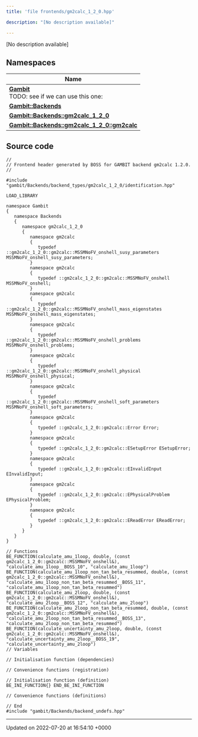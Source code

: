 ```yaml
---
title: 'file frontends/gm2calc_1_2_0.hpp'

description: "[No description available]"

---
```







[No description available]

## Namespaces

| Name           |
| -------------- |
| **[Gambit](/documentation/code/namespaces/namespacegambit/)** <br>TODO: see if we can use this one:  |
| **[Gambit::Backends](/documentation/code/namespaces/namespacegambit_1_1backends/)**  |
| **[Gambit::Backends::gm2calc_1_2_0](/documentation/code/namespaces/namespacegambit_1_1backends_1_1gm2calc__1__2__0/)**  |
| **[Gambit::Backends::gm2calc_1_2_0::gm2calc](/documentation/code/namespaces/namespacegambit_1_1backends_1_1gm2calc__1__2__0_1_1gm2calc/)**  |




## Source code

```
//
// Frontend header generated by BOSS for GAMBIT backend gm2calc 1.2.0.
//

#include "gambit/Backends/backend_types/gm2calc_1_2_0/identification.hpp"

LOAD_LIBRARY

namespace Gambit
{
   namespace Backends
   {
      namespace gm2calc_1_2_0
      {
         namespace gm2calc
         {
            typedef ::gm2calc_1_2_0::gm2calc::MSSMNoFV_onshell_susy_parameters MSSMNoFV_onshell_susy_parameters;
         }
         namespace gm2calc
         {
            typedef ::gm2calc_1_2_0::gm2calc::MSSMNoFV_onshell MSSMNoFV_onshell;
         }
         namespace gm2calc
         {
            typedef ::gm2calc_1_2_0::gm2calc::MSSMNoFV_onshell_mass_eigenstates MSSMNoFV_onshell_mass_eigenstates;
         }
         namespace gm2calc
         {
            typedef ::gm2calc_1_2_0::gm2calc::MSSMNoFV_onshell_problems MSSMNoFV_onshell_problems;
         }
         namespace gm2calc
         {
            typedef ::gm2calc_1_2_0::gm2calc::MSSMNoFV_onshell_physical MSSMNoFV_onshell_physical;
         }
         namespace gm2calc
         {
            typedef ::gm2calc_1_2_0::gm2calc::MSSMNoFV_onshell_soft_parameters MSSMNoFV_onshell_soft_parameters;
         }
         namespace gm2calc
         {
            typedef ::gm2calc_1_2_0::gm2calc::Error Error;
         }
         namespace gm2calc
         {
            typedef ::gm2calc_1_2_0::gm2calc::ESetupError ESetupError;
         }
         namespace gm2calc
         {
            typedef ::gm2calc_1_2_0::gm2calc::EInvalidInput EInvalidInput;
         }
         namespace gm2calc
         {
            typedef ::gm2calc_1_2_0::gm2calc::EPhysicalProblem EPhysicalProblem;
         }
         namespace gm2calc
         {
            typedef ::gm2calc_1_2_0::gm2calc::EReadError EReadError;
         }
      }
   }
}

// Functions
BE_FUNCTION(calculate_amu_1loop, double, (const gm2calc_1_2_0::gm2calc::MSSMNoFV_onshell&), "calculate_amu_1loop__BOSS_10", "calculate_amu_1loop")
BE_FUNCTION(calculate_amu_1loop_non_tan_beta_resummed, double, (const gm2calc_1_2_0::gm2calc::MSSMNoFV_onshell&), "calculate_amu_1loop_non_tan_beta_resummed__BOSS_11", "calculate_amu_1loop_non_tan_beta_resummed")
BE_FUNCTION(calculate_amu_2loop, double, (const gm2calc_1_2_0::gm2calc::MSSMNoFV_onshell&), "calculate_amu_2loop__BOSS_12", "calculate_amu_2loop")
BE_FUNCTION(calculate_amu_2loop_non_tan_beta_resummed, double, (const gm2calc_1_2_0::gm2calc::MSSMNoFV_onshell&), "calculate_amu_2loop_non_tan_beta_resummed__BOSS_13", "calculate_amu_2loop_non_tan_beta_resummed")
BE_FUNCTION(calculate_uncertainty_amu_2loop, double, (const gm2calc_1_2_0::gm2calc::MSSMNoFV_onshell&), "calculate_uncertainty_amu_2loop__BOSS_19", "calculate_uncertainty_amu_2loop")
// Variables

// Initialisation function (dependencies)

// Convenience functions (registration)

// Initialisation function (definition)
BE_INI_FUNCTION{} END_BE_INI_FUNCTION

// Convenience functions (definitions)

// End
#include "gambit/Backends/backend_undefs.hpp"
```


-------------------------------

Updated on 2022-07-20 at 16:54:10 +0000
